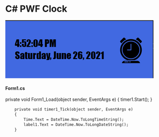 <h1>C# PWF Clock</h1>
<img src="DateTime.png"/>
<h4>Form1.cs</h4>
<p>
  private void Form1_Load(object sender, EventArgs e)
        {
            timer1.Start();
        }

        private void timer1_Tick(object sender, EventArgs e)
        {
            Time.Text = DateTime.Now.ToLongTimeString();
            label1.Text = DateTime.Now.ToLongDateString();
        }
</p>  
